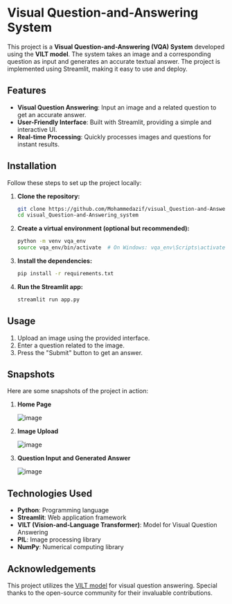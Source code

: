 # Visual Question-and-Answering System

This project is a **Visual Question-and-Answering (VQA) System** developed using the **VILT model**. The system takes an image and a corresponding question as input and generates an accurate textual answer. The project is implemented using Streamlit, making it easy to use and deploy.

## Features

- **Visual Question Answering**: Input an image and a related question to get an accurate answer.
- **User-Friendly Interface**: Built with Streamlit, providing a simple and interactive UI.
- **Real-time Processing**: Quickly processes images and questions for instant results.

## Installation

Follow these steps to set up the project locally:

1. **Clone the repository:**

   ```bash
   git clone https://github.com/Mohammedazif/visual_Question-and-Answering_system.git
   cd visual_Question-and-Answering_system

2. **Create a virtual environment (optional but recommended):**

   ```bash
   python -m venv vqa_env
   source vqa_env/bin/activate  # On Windows: vqa_env\Scripts\activate
   ```

3. **Install the dependencies:**

   ```bash
   pip install -r requirements.txt
   ```

4. **Run the Streamlit app:**

   ```bash
   streamlit run app.py
   ```

## Usage

1. Upload an image using the provided interface.
2. Enter a question related to the image.
3. Press the "Submit" button to get an answer.

## Snapshots

Here are some snapshots of the project in action:

1. **Home Page**

   ![image](https://github.com/user-attachments/assets/69006b9d-0081-49ff-9500-27eee9b601e7)


2. **Image Upload**

   ![image](https://github.com/user-attachments/assets/8327c680-eeba-4b88-a401-47efc4020642)

3. **Question Input and Generated Answer**

   ![image](https://github.com/user-attachments/assets/db625029-c968-418d-a90f-1df17183d3bb)
   
## Technologies Used

- **Python**: Programming language
- **Streamlit**: Web application framework
- **VILT (Vision-and-Language Transformer)**: Model for Visual Question Answering
- **PIL**: Image processing library
- **NumPy**: Numerical computing library

## Acknowledgements

This project utilizes the [VILT model](https://github.com/dandelin/vilt) for visual question answering. Special thanks to the open-source community for their invaluable contributions.
